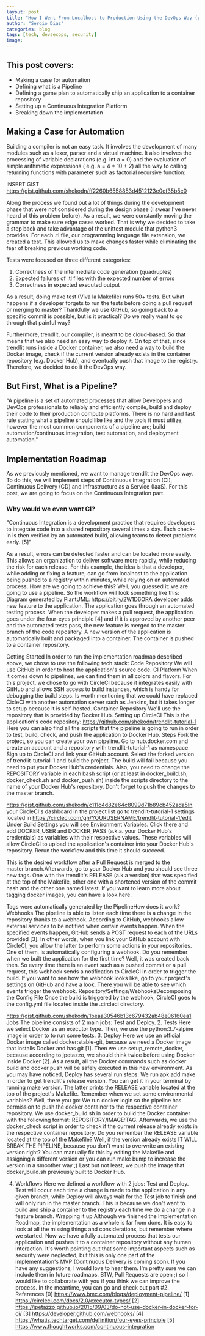 ```yaml
---
layout: post
title: "How I Went From Localhost to Production Using the DevOps Way (part 1 of N)"
author: "Sergio Diaz"
categories: blog
tags: [tech, devsecops, security]
image:
---
```

## This post covers:
- Making a case for automation
- Defining what is a Pipeline
- Defining a game plan to automatically ship an application to a container repository
- Setting up a Continuous Integration Platform
- Breaking down the implementation

## Making a Case for Automation
Building a compiler is not an easy task. It involves the development of many modules such as a lexer, parser and a virtual machine. It also involves the processing of variable declarations (e.g. int a = 0) and the evaluation of simple arithmetic expressions ( e.g. a = 4 * 10 + 2) all the way to calling returning functions with parameter such as factorial recursive function:

INSERT GIST
https://gist.github.com/shekodn/ff2260b6558853d4512123e0ef35b5c0

Along the process we found out a lot of things during the development phase that were not considered during the design phase (I swear I've never heard of this problem before). As a result, we were constantly moving the grammar to make sure edge cases worked. That is why we decided to take a step back and take advantage of the unittest module that python3 provides. For each .tl file, our programming language file extension, we created a test. This allowed us to make changes faster while eliminating the fear of breaking previous working code.

Tests were focused on three different categories:
1. Correctness of the intermediate code generation (quadruples)
2. Expected failures of .tl files with the expected number of errors
3. Correctness in expected executed output

As a result, doing make test (Viva la Makefile) runs 50+ tests. But what happens if a developer forgets to run the tests before doing a pull request or merging to master? Thankfully we use GitHub, so going back to a specific commit is possible, but is it practical? Do we really want to go through that painful way?

Furthermore, trendlit, our compiler, is meant to be cloud-based. So that means that we also need an easy way to deploy it. On top of that, since trendlit runs inside a Docker container, we also need a way to build the Docker image, check if the current version already exists in the container repository (e.g. Docker Hub), and eventually push that image to the registry. Therefore, we decided to do it the DevOps way.

## But First, What is a Pipeline?
"A pipeline is a set of automated processes that allow Developers and DevOps professionals to reliably and efficiently compile, build and deploy their code to their production compute platforms. There is no hard and fast rule stating what a pipeline should like like and the tools it must utilize, however the most common components of a pipeline are; build automation/continuous integration, test automation, and deployment automation."

## Implementation Roadmap
As we previously mentioned, we want to manage trendlit the DevOps way. To do this, we will implement steps of Continuous Integration (CI), Continuous Delivery (CD) and Infrastructure as a Service (IaaS). For this post, we are going to focus on the Continuous Integration part.

### Why would we even want CI?
"Continuous Integration is a development practice that requires developers to integrate code into a shared repository several times a day. Each check-in is then verified by an automated build, allowing teams to detect problems early. [5]"

As a result, errors can be detected faster and can be located more easily. This allows an organization to deliver software more rapidly, while reducing the risk for each release.
For this example, the idea is that a developer, while adding or fixing a feature, can go from localhost to the application being pushed to a registry within minutes, while relying on an automated process. How are we going to achieve this? Well, you guessed it: we are going to use a pipeline. So the workflow will look something like this:
Diagram generated by PlantUML: https://bit.ly/2W1D6ORA developer adds new feature to the application.
The application goes through an automated testing process.
When the developer makes a pull request, the application goes under the four-eyes principle [4] and if it is approved by another peer and the automated tests pass, the new feature is merged to the master branch of the code repository.
A new version of the application is automatically built and packaged into a container.
The container is pushed to a container repository.

Getting Started
In order to run the implementation roadmap described above, we chose to use the following tech stack:
Code Repository
We will use GitHub in order to host the application's source code.
CI Platform
When it comes down to pipelines, we can find them in all colors and flavors. For this project, we chose to go with CircleCI because it integrates easily with GitHub and allows SSH access to build instances, which is handy for debugging the build steps. Is worth mentioning that we could have replaced CicleCI with another automation server such as Jenkins, but it takes longer to setup because it is self-hosted.
Container Repository
We'll use the repository that is provided by Docker Hub.
Setting up CircleCI
This is the application's code repository: https://github.com/shekodn/trendlit-tutorial-1
Here you can also find all the scripts that the pipeline is going to run in order to test, build, check, and push the application to Docker Hub.
Steps
Fork the project, so you can create your own pipeline.
Go to hub.docker.com and create an account and a repository with trendlit-tutorial-1 as namespace.
Sign up to CircleCI and link your GitHub account.
Select the forked version of trendlit-tutorial-1 and build the project. The build will fail because you need to put your Docker Hub's credentials. Also, you need to change the REPOSITORY variable in each bash script (or at least in docker_build.sh, docker_check.sh and docker_push.sh) inside the scripts directory to the name of your Docker Hub's repository.
Don't forget to push the changes to the master branch.




https://gist.github.com/shekodn/c111c4d82e64c8099d71b89cb452ada5In your CircleCI's dashboard in the project list go to trendlit-tutorial-1 settings located in https://circleci.com/gh/YOURUSERNAME/trendlit-tutorial-1/edit
Under Build Settings you will see Environment Variables. Click there and add DOCKER_USER and DOCKER_PASS (a.k.a. your Docker Hub's credentials) as variables with their respective values. These variables will allow CircleCI to upload the application's container into your Docker Hub's repository.
Rerun the workflow and this time it should succeed.

This is the desired workflow after a Pull Request is merged to the master branch.Afterwards, go to your Docker Hub and you should see three new tags. One with the trendlit's RELEASE (a.k.a version) that was specified at the top of the Makefile, other one with a shortened version of the commit hash and the other one named latest. If you want to learn more about tagging docker images, you can have a look here.

Tags were automatically generated by the PipelineHow does it work?
Webhooks
The pipeline is able to listen each time there is a change in the repository thanks to a webhook. According to GitHub, webhooks allow external services to be notified when certain events happen. When the specified events happen, GitHub sends a POST request to each of the URLs provided [3].
In other words, when you link your GitHub account with CircleCI, you allow the latter to perform some actions in your repositories. One of them, is automatically configuring a webhook. Do you remember when we built the application for the first time? Well, it was created back then. So every time there is an event such as a pushed commit or a pull request, this webhook sends a notification to CircleCI in order to trigger the build.
If you want to see how the webhook looks like, go to your project's settings on GitHub and have a look. There you will be able to see which events trigger the webhook.
Repository/Settings/WebhooksDecomposing the Config File
Once the build is triggered by the webhook, CircleCI goes to the config.yml file located inside the .circleci directory.



https://gist.github.com/shekodn/1beaa30546b13c679432ab48e06160ea1. Jobs
The pipeline consists of 2 main jobs: Test and Deploy.
2. Tests
Here we select Docker as an executor type. Then, we use the python:3.7-alpine image in order to to run some tests.
3. Deploy
Here we use an official Docker image called docker:stable-git, because we need a Docker image that installs Docker and has git [1].
Then we use setup_remote_docker, because according to jpetazzo, we should think twice before using Docker inside Docker [2]. As a result, all the Docker commands such as docker build and docker push will be safely executed in this new environment.
As you may have noticed, Deploy has several run steps:
We run apk add make in order to get trendlit's release version. You can get it in your terminal by running make version. The latter prints the RELEASE variable located at the top of the project's Makefile.
Remember when we set some environmental variables? Well, there you go: We run docker login so the pipeline has permission to push the docker container to the respective container repository.
We use docker_build.sh in order to build the Docker container with the following format: REPOSITORY/IMAGE:TAG.
Afterwards, we use the docker_check script in order to check if the current release already exists in the respective container repository. Do you remember the RELEASE variable located at the top of the Makefile? Well, if the version already exists IT WILL BREAK THE PIPELINE, because you don't want to overwrite an existing version right? You can manually fix this by editing the Makefile and assigning a different version or you can run make bump to increase the version in a smoother way ;)
Last but not least, we push the image that docker_build.sh previously built to Docker Hub.

4. Workflows
Here we defined a workflow with 2 jobs: Test and Deploy. Test will occur each time a change is made to the application in any given branch, while Deploy will always wait for the Test job to finish and will only run in the master branch. This is because we don't want to build and ship a container to the registry each time we do a change in a feature branch.
Wrapping it up
Although we finished the Implementation Roadmap, the implementation as a whole is far from done. It is easy to look at all the missing things and considerations, but remember where we started. Now we have a fully automated process that tests our application and pushes it to a container repository without any human interaction. It's worth pointing out that some important aspects such as security were neglected, but this is only one part of the implementation's MVP (Continuous Delivery is coming soon).
If you have any suggestions, I would love to hear them. I'm pretty sure we can include them in future roadmaps. BTW, Pull Requests are open ;) so I would like to collaborate with you if you think we can improve the process. In the meantime, you can go and check out part #2.
References
[0] https://www.bmc.com/blogs/deployment-pipeline/
[1] https://circleci.com/docs/2.0/executor-types/
[2] https://jpetazzo.github.io/2015/09/03/do-not-use-docker-in-docker-for-ci/
[3] https://developer.github.com/webhooks/
[4] https://whatis.techtarget.com/definition/four-eyes-principle
[5] https://www.thoughtworks.com/continuous-integration
